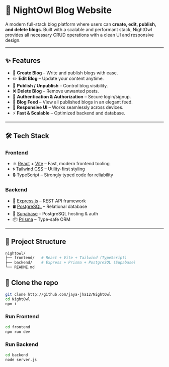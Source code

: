 # 🌙 NightOwl Blog Website  

A modern full-stack blog platform where users can **create, edit, publish, and delete blogs**. Built with a scalable and performant stack, NightOwl provides all necessary CRUD operations with a clean UI and responsive design.  

---

## ✨ Features  

- 📝 **Create Blog** – Write and publish blogs with ease.  
- ✏️ **Edit Blog** – Update your content anytime.  
- 🚀 **Publish / Unpublish** – Control blog visibility.  
- ❌ **Delete Blog** – Remove unwanted posts.  
- 🔐 **Authentication & Authorization** – Secure login/signup.  
- 📜 **Blog Feed** – View all published blogs in an elegant feed.  
- 📱 **Responsive UI** – Works seamlessly across devices.  
- ⚡ **Fast & Scalable** – Optimized backend and database.  

---

## 🛠 Tech Stack  

### **Frontend**  
- ⚛️ [React](https://react.dev/) + [Vite](https://vitejs.dev/) – Fast, modern frontend tooling  
- 🌀 [Tailwind CSS](https://tailwindcss.com/) – Utility-first styling  
- 🔒 TypeScript – Strongly typed code for reliability  

### **Backend**  
- 🚂 [Express.js](https://expressjs.com/) – REST API framework  
- 🛢 [PostgreSQL](https://www.postgresql.org/) – Relational database  
- 🔑 [Supabase](https://supabase.com/) – PostgreSQL hosting & auth  
- 📦 [Prisma](https://www.prisma.io/) – Type-safe ORM  

---

## 📂 Project Structure  

```bash
nightowl/
├── frontend/   # React + Vite + Tailwind (TypeScript)
├── backend/    # Express + Prisma + PostgreSQL (Supabase)
└── README.md
```
## 📂 Clone the repo
```bash
git clone http://github.com/jaya-jha12/NightOwl
cd NightOwl
npm i
```
### Run Frontend
```bash
cd frontend
npm run dev
```
### Run Backend
```bash
cd backend
node server.js
```
